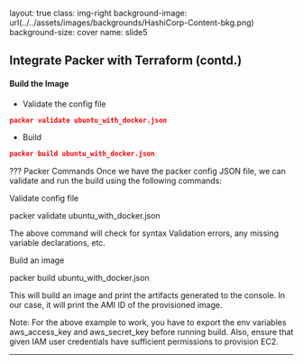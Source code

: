 layout: true
class: img-right
background-image: url(../../assets/images/backgrounds/HashiCorp-Content-bkg.png)
background-size: cover
name: slide5

## Integrate Packer with Terraform (contd.)

#### Build the Image
- Validate the config file

```json
packer validate ubuntu_with_docker.json
```

- Build 

```json
packer build ubuntu_with_docker.json
```
???
Packer Commands
Once we have the packer config JSON file, we can validate and run the build using the following commands:

Validate config file

packer validate ubuntu_with_docker.json

The above command will check for syntax Validation errors, any missing variable declarations, etc.

Build an image

packer build ubuntu_with_docker.json

This will build an image and print the artifacts generated to the console. In our case, it will print the AMI ID of the provisioned image.

Note: For the above example to work, you have to export the env variables aws_access_key and aws_secret_key before running build. Also, ensure that given IAM user credentials have sufficient permissions to provision EC2.

---
